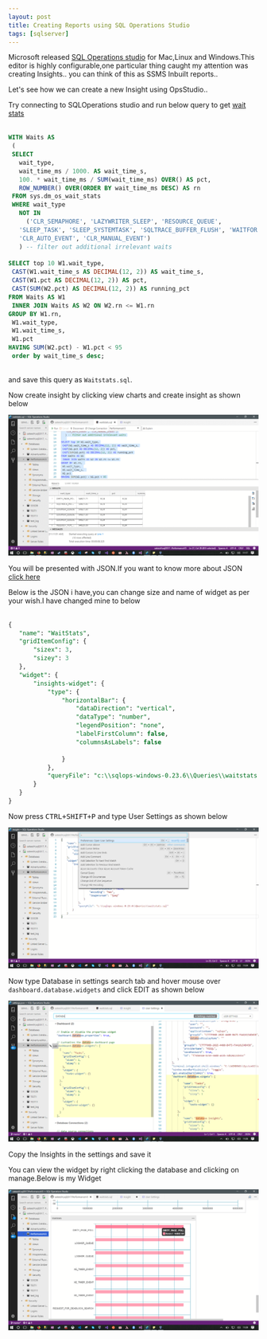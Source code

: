 ```yaml
---
layout: post
title: Creating Reports using SQL Operations Studio
tags: [sqlserver]
---
```



Microsoft released [SQL Operations studio](https://docs.microsoft.com/en-us/sql/sql-operations-studio/download) for Mac,Linux and Windows.This editor is highly configurable,one particular thing caught my attention was creating Insights.. you can think of this as SSMS Inbuilt reports..

Let's see how we can create a new Insight using OpsStudio..

Try connecting to SQLOperations studio and run below query to get [wait stats](https://www.mssqltips.com/sqlservertip/1949/sql-server-sysdmoswaitstats-dmv-queries/)

```sql

WITH Waits AS
 (
 SELECT 
   wait_type, 
   wait_time_ms / 1000. AS wait_time_s,
   100. * wait_time_ms / SUM(wait_time_ms) OVER() AS pct,
   ROW_NUMBER() OVER(ORDER BY wait_time_ms DESC) AS rn
 FROM sys.dm_os_wait_stats
 WHERE wait_type 
   NOT IN
     ('CLR_SEMAPHORE', 'LAZYWRITER_SLEEP', 'RESOURCE_QUEUE',
   'SLEEP_TASK', 'SLEEP_SYSTEMTASK', 'SQLTRACE_BUFFER_FLUSH', 'WAITFOR',
   'CLR_AUTO_EVENT', 'CLR_MANUAL_EVENT')
   ) -- filter out additional irrelevant waits
   
SELECT top 10 W1.wait_type,
 CAST(W1.wait_time_s AS DECIMAL(12, 2)) AS wait_time_s,
 CAST(W1.pct AS DECIMAL(12, 2)) AS pct,
 CAST(SUM(W2.pct) AS DECIMAL(12, 2)) AS running_pct
FROM Waits AS W1
 INNER JOIN Waits AS W2 ON W2.rn <= W1.rn
GROUP BY W1.rn, 
 W1.wait_type, 
 W1.wait_time_s, 
 W1.pct
HAVING SUM(W2.pct) - W1.pct < 95
 order by wait_time_s desc;
 
 ```
 
 and save this query as `Waitstats.sql`.
 
 
 Now create insight by clicking view charts and create insight as shown below
 
 <img  src="/img/output_CarRyl.gif"/>
 
You will be presented with  JSON.If you want to know more about JSON [click here](https://www.copterlabs.com/json-what-it-is-how-it-works-how-to-use-it/)
 
 Below is the JSON i have,you can change size and name of widget as per your wish.I have changed mine to below
 
 ```sql
 
 {
    "name": "WaitStats",
    "gridItemConfig": {
        "sizex": 3,
        "sizey": 3
    },
    "widget": {
        "insights-widget": {
            "type": {
                "horizontalBar": {
                    "dataDirection": "vertical",
                    "dataType": "number",
                    "legendPosition": "none",
                    "labelFirstColumn": false,
                    "columnsAsLabels": false
                   
                }
            },
            "queryFile": "c:\\sqlops-windows-0.23.6\\Queries\\waitstats.sql"
        }
    }
}
```
 
 Now press <kbd>CTRL+SHIFT+P</KBD> and type User Settings as shown below
 

 <img  src="/img/Settings.png"/>
 
 Now type Database in settings search tab and hover mouse over `dashboard.database.widgets`  and click EDIT as shown below
 

 <img  src="/img/databasewidgets.png"/>
 
 Copy the Insights in the settings and save it
 
 
 You can view the widget by right clicking the database and clicking on manage.Below is my Widget
 
 <img  src="/img/insights.png"/>
 
 
 
 
 
 
